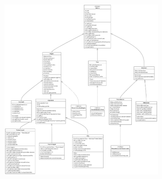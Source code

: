 ![image](https://github.com/yuepengxiong1/UMLPractice/blob/main/UMLPractice-2024-11-11-173127.png?raw=true)